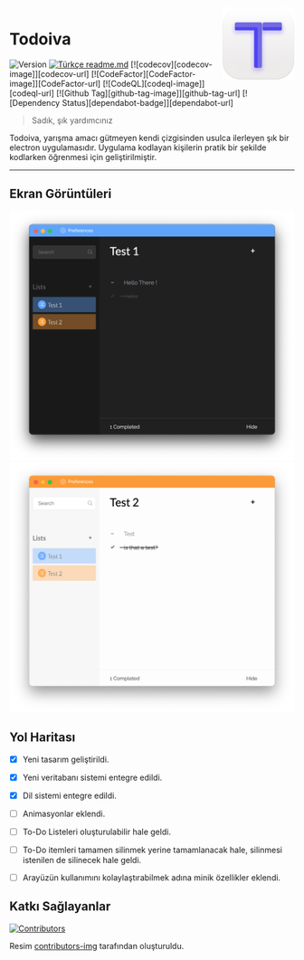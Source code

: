 <img src="github_resources/todoiva-logo.png" align="right" />

# Todoiva
![Version](https://img.shields.io/badge/1.2%20B-brightgreen)
[![Türkçe readme.md](https://img.shields.io/badge/Türkçe%20için%20Tıkla-red)](readme_tr.md)
[![codecov][codecov-image]][codecov-url]
[![CodeFactor][CodeFactor-image]][CodeFactor-url]
[![CodeQL][codeql-image]][codeql-url]
[![Github Tag][github-tag-image]][github-tag-url]
[![Dependency Status][dependabot-badge]][dependabot-url]
> Sadık, şık yardımcınız

Todoiva, yarışma amacı gütmeyen kendi çizgisinden usulca ilerleyen şık bir electron uygulamasıdır. Uygulama kodlayan kişilerin pratik bir şekilde kodlarken öğrenmesi için geliştirilmiştir. 

---

## Ekran Görüntüleri

![Koyu mod ekran görüntüsü](github_resources/dark-ss.png "Koyu mod ekran görüntüsü")
![Açık mod ekran görüntüsü](github_resources/light-ss.png "Açık mod ekran görüntüsü")



## Yol Haritası

- [x] Yeni tasarım geliştirildi.

- [x] Yeni veritabanı sistemi entegre edildi.

- [x] Dil sistemi entegre edildi.

- [ ] Animasyonlar eklendi.

- [ ] To-Do Listeleri oluşturulabilir hale geldi.

- [ ] To-Do itemleri tamamen silinmek yerine tamamlanacak hale, silinmesi istenilen de silinecek hale geldi.

- [ ] Arayüzün kullanımını kolaylaştırabilmek adına minik özellikler eklendi.

## Katkı Sağlayanlar
[![Contributors](https://contrib.rocks/image?repo=merchizm/Todoiva)](https://github.com/merchizm/Todoiva/graphs/contributors)

Resim [contributors-img](https://contrib.rocks) tarafından oluşturuldu.
